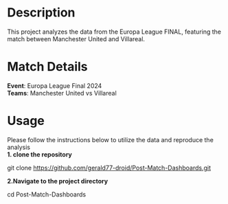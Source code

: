 # Description
This project analyzes the data from the Europa League FINAL, featuring the match between Manchester United and Villareal.

# Match Details
**Event**: Europa League Final 2024<br>
**Teams**: Manchester United vs Villareal
# Usage
Please follow the instructions below to utilize the data and reproduce the analysis<br>
<span style="font-weight:bold;">1. clone the repository</span><br>

  git clone https://github.com/gerald77-droid/Post-Match-Dashboards.git<br>

<span style="font-weight:bold;">2.Navigate to the project directory</span><br>

  cd Post-Match-Dashboards
